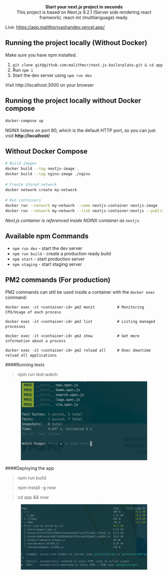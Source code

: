 
<div align="center"><strong>Start your next.js project in seconds</strong></div>
<div align="center">This project is based on Next.js 9.2.1 (Server side rendering react framwork). react-int (multilanguage) ready.</div>


Live: https://app.malithpriyashandev.vercel.app/

## Running the project locally (Without Docker)

Make sure you have npm installed.

1. `git clone git@github.com:malithmcr/next.js-boilerplate.git & cd app`
2. Run `npm i`
3. Start the dev server using `npm run dev`

Visit http://localhost:3000 on your browser


## Running the project locally without Docker compose

```bash
docker-compose up
```

NGINX listens on port 80, which is the default HTTP port, so you can just visit **http://localhost/**


## Without Docker Compose

```bash
# Build images
docker build --tag nextjs-image .
docker build --tag nginx-image ./nginx

# Create shared network
docker network create my-network

# Run containers
docker run --network my-network --name nextjs-container nextjs-image
docker run --network my-network --link nextjs-container:nextjs --publish 80:80 nginx-image
```

_Next.js container is referenced inside NGINX container as `nextjs`._

## Available npm Commands 

- `npm run dev` - start the dev server
- `npm run build` - create a production ready build
- `npm start` - start production server
- `npm staging` - start staging server


## PM2 commands (For production)

PM2 commands can still be used inside a container with the `docker exec` command:

```
docker exec -it <container-id> pm2 monit          # Monitoring CPU/Usage of each process
```
```
docker exec -it <container-id> pm2 list           # Listing managed processes
```
```
docker exec -it <container-id> pm2 show           # Get more information about a process
```
```
docker exec -it <container-id> pm2 reload all     # 0sec downtime reload all applications
```


####Running tests 
> npm run test:watch

<div align="center">
<img alt="tests" src="/docs/tests.png?raw=true" width="80%">
</div>

####Deploying the app

> npm run build

> npm install -g now

> cd app && now

<div align="center">
<img alt="build" src="/docs/build.png?raw=true" width="80%">
</div>

